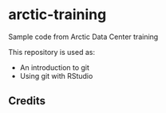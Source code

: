 # arctic-training
Sample code from Arctic Data Center training

This repository is used as:

* An introduction to git
* Using git with RStudio

## Credits

